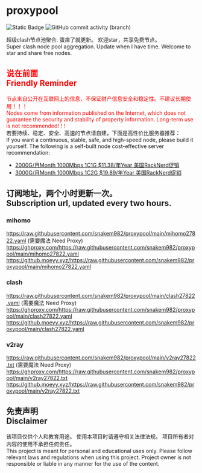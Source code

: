 # proxypool

![Static Badge](https://img.shields.io/badge/ss|ssr|vmess|vless|trojan-free-orange)
![GitHub commit activity (branch)](https://img.shields.io/github/commit-activity/w/snakem982/proxypool?color=DC52FC)


超级clash节点池聚合.
蛋痒了就更新。
欢迎star，共享免费节点。
<br/>
Super clash node pool aggregation.
Update when I have time.
Welcome to star and share free nodes.

## <font color="red">说在前面<br/>Friendly Reminder</font>
<font color="red">节点来自公开在互联网上的信息，不保证财产信息安全和稳定性。不建议长期使用！！！<br/>
Nodes come from information published on the Internet,
which does not guarantee the security and stability of property information.
Long-term use is not recommended! ! !</font><br/>
若要持续、稳定、安全、高速的节点请自建，下面是高性价比服务器推荐：<br/>
If you want a continuous, stable, safe, and high-speed node, please build it yourself.
The following is a self-built node cost-effective server recommendation:
- [2000G/月Month 1000Mbps 1C1G $11.38/年Year 美国RackNerd促销](https://my.racknerd.com/aff.php?aff=8613 "美国RackNerd")
- [3000G/月Month 1000Mbps 1C2G $19.89/年Year 美国RackNerd促销](https://my.racknerd.com/aff.php?aff=8613 "美国RackNerd")

## 订阅地址，两个小时更新一次。<br/>Subscription url, updated every two hours.
### mihomo
https://raw.githubusercontent.com/snakem982/proxypool/main/mihomo27822.yaml  (需要魔法 Need Proxy)
https://ghproxy.com/https://raw.githubusercontent.com/snakem982/proxypool/main/mihomo27822.yaml
https://github.moeyy.xyz/https://raw.githubusercontent.com/snakem982/proxypool/main/mihomo27822.yaml
### clash
https://raw.githubusercontent.com/snakem982/proxypool/main/clash27822.yaml  (需要魔法 Need Proxy)
https://ghproxy.com/https://raw.githubusercontent.com/snakem982/proxypool/main/clash27822.yaml
https://github.moeyy.xyz/https://raw.githubusercontent.com/snakem982/proxypool/main/clash27822.yaml
### v2ray
https://raw.githubusercontent.com/snakem982/proxypool/main/v2ray27822.txt  (需要魔法 Need Proxy)
https://ghproxy.com/https://raw.githubusercontent.com/snakem982/proxypool/main/v2ray27822.txt
https://github.moeyy.xyz/https://raw.githubusercontent.com/snakem982/proxypool/main/v2ray27822.txt


## 免责声明 <br/>Disclaimer
该项目仅供个人和教育用途。
使用本项目时请遵守相关法律法规。
项目所有者对内容的使用不承担任何责任。
<br/>
This project is meant for personal and educational uses only.
Please follow relevant laws and regulations when using this project.
Project owner is not responsible or liable in any manner for the use of the content.
